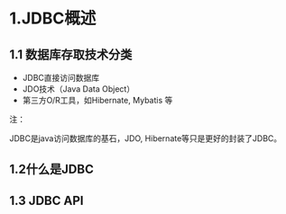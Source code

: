 # 1.JDBC概述
## 1.1 数据库存取技术分类

* JDBC直接访问数据库
* JDO技术（Java Data Object）
* 第三方O/R工具，如Hibernate, Mybatis 等

注：

JDBC是java访问数据库的基石，JDO, Hibernate等只是更好的封装了JDBC。

## 1.2什么是JDBC

## 1.3 JDBC API



